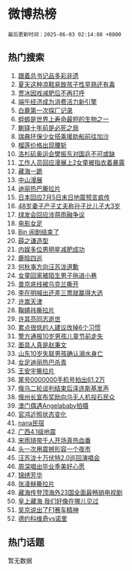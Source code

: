# 微博热榜

`最后更新时间：2025-06-03 02:14:08 +0800`

## 热门搜索

1. [跟着总书记品多彩非遗](https://m.weibo.cn/search?containerid=100103type%3D1%26t%3D10%26q%3D%23%E8%B7%9F%E7%9D%80%E6%80%BB%E4%B9%A6%E8%AE%B0%E5%93%81%E5%A4%9A%E5%BD%A9%E9%9D%9E%E9%81%97%23&stream_entry_id=51&isnewpage=1&extparam=seat%3D1%26c_type%3D51%26pos%3D0%26cate%3D10103%26dgr%3D0%26filter_type%3Drealtimehot%26q%3D%2523%25E8%25B7%259F%25E7%259D%2580%25E6%2580%25BB%25E4%25B9%25A6%25E8%25AE%25B0%25E5%2593%2581%25E5%25A4%259A%25E5%25BD%25A9%25E9%259D%259E%25E9%2581%2597%2523%26stream_entry_id%3D51%26display_time%3D1748888046%26pre_seqid%3D17488880465060512452134)
1. [夏天这种凉鞋易致孩子性早熟还有毒](https://m.weibo.cn/search?containerid=100103type%3D1%26t%3D10%26q%3D%23%E5%A4%8F%E5%A4%A9%E8%BF%99%E7%A7%8D%E5%87%89%E9%9E%8B%E6%98%93%E8%87%B4%E5%AD%A9%E5%AD%90%E6%80%A7%E6%97%A9%E7%86%9F%E8%BF%98%E6%9C%89%E6%AF%92%23&stream_entry_id=31&isnewpage=1&extparam=seat%3D1%26pos%3D0%26band_rank%3D1%26filter_type%3Drealtimehot%26dgr%3D0%26stream_entry_id%3D31%26q%3D%2523%25E5%25A4%258F%25E5%25A4%25A9%25E8%25BF%2599%25E7%25A7%258D%25E5%2587%2589%25E9%259E%258B%25E6%2598%2593%25E8%2587%25B4%25E5%25AD%25A9%25E5%25AD%2590%25E6%2580%25A7%25E6%2597%25A9%25E7%2586%259F%25E8%25BF%2598%25E6%259C%2589%25E6%25AF%2592%2523%26cate%3D5001%26lcate%3D5001%26c_type%3D31%26realpos%3D1%26flag%3D2%26display_time%3D1748888046%26pre_seqid%3D17488880465060512452134)
1. [贾冰因戏减肥后不再打呼](https://m.weibo.cn/search?containerid=100103type%3D1%26t%3D10%26q%3D%23%E8%B4%BE%E5%86%B0%E5%9B%A0%E6%88%8F%E5%87%8F%E8%82%A5%E5%90%8E%E4%B8%8D%E5%86%8D%E6%89%93%E5%91%BC%23&stream_entry_id=31&isnewpage=1&extparam=seat%3D1%26pos%3D1%26band_rank%3D2%26filter_type%3Drealtimehot%26dgr%3D0%26stream_entry_id%3D31%26q%3D%2523%25E8%25B4%25BE%25E5%2586%25B0%25E5%259B%25A0%25E6%2588%258F%25E5%2587%258F%25E8%2582%25A5%25E5%2590%258E%25E4%25B8%258D%25E5%2586%258D%25E6%2589%2593%25E5%2591%25BC%2523%26cate%3D5001%26lcate%3D5001%26c_type%3D31%26realpos%3D2%26flag%3D2%26display_time%3D1748888046%26pre_seqid%3D17488880465060512452134)
1. [端午经济成为消费活力新引擎](https://m.weibo.cn/search?containerid=100103type%3D1%26t%3D10%26q%3D%23%E7%AB%AF%E5%8D%88%E7%BB%8F%E6%B5%8E%E6%88%90%E4%B8%BA%E6%B6%88%E8%B4%B9%E6%B4%BB%E5%8A%9B%E6%96%B0%E5%BC%95%E6%93%8E%23&stream_entry_id=31&isnewpage=1&extparam=seat%3D1%26pos%3D2%26band_rank%3D3%26filter_type%3Drealtimehot%26dgr%3D0%26stream_entry_id%3D31%26q%3D%2523%25E7%25AB%25AF%25E5%258D%2588%25E7%25BB%258F%25E6%25B5%258E%25E6%2588%2590%25E4%25B8%25BA%25E6%25B6%2588%25E8%25B4%25B9%25E6%25B4%25BB%25E5%258A%259B%25E6%2596%25B0%25E5%25BC%2595%25E6%2593%258E%2523%26cate%3D5001%26lcate%3D5001%26c_type%3D31%26realpos%3D3%26flag%3D0%26display_time%3D1748888046%26pre_seqid%3D17488880465060512452134)
1. [白鹿第一次探厂记录](https://m.weibo.cn/search?containerid=100103type%3D1%26t%3D10%26q%3D%23%E7%99%BD%E9%B9%BF%E7%AC%AC%E4%B8%80%E6%AC%A1%E6%8E%A2%E5%8E%82%E8%AE%B0%E5%BD%95%23&stream_entry_id=31&isnewpage=1&extparam=seat%3D1%26pos%3D3%26band_rank%3D4%26topic_ad%3D1%26is_ad_pos%3D1%26dgr%3D0%26adid%3D288578%26c_type%3D31%26cate%3D5001%26lcate%3D5001%26q%3D%2523%25E7%2599%25BD%25E9%25B9%25BF%25E7%25AC%25AC%25E4%25B8%2580%25E6%25AC%25A1%25E6%258E%25A2%25E5%258E%2582%25E8%25AE%25B0%25E5%25BD%2595%2523%26filter_type%3Drealtimehot%26stream_entry_id%3D31%26display_time%3D1748888046%26pre_seqid%3D17488880465060512452134)
1. [蜉蝣是世界上寿命最短的生物之一](https://m.weibo.cn/search?containerid=100103type%3D1%26t%3D10%26q%3D%E8%9C%89%E8%9D%A3%E6%98%AF%E4%B8%96%E7%95%8C%E4%B8%8A%E5%AF%BF%E5%91%BD%E6%9C%80%E7%9F%AD%E7%9A%84%E7%94%9F%E7%89%A9%E4%B9%8B%E4%B8%80&stream_entry_id=31&isnewpage=1&extparam=seat%3D1%26pos%3D4%26band_rank%3D4%26filter_type%3Drealtimehot%26dgr%3D0%26stream_entry_id%3D31%26q%3D%25E8%259C%2589%25E8%259D%25A3%25E6%2598%25AF%25E4%25B8%2596%25E7%2595%258C%25E4%25B8%258A%25E5%25AF%25BF%25E5%2591%25BD%25E6%259C%2580%25E7%259F%25AD%25E7%259A%2584%25E7%2594%259F%25E7%2589%25A9%25E4%25B9%258B%25E4%25B8%2580%26cate%3D5001%26lcate%3D5001%26c_type%3D31%26realpos%3D4%26flag%3D1%26display_time%3D1748888046%26pre_seqid%3D17488880465060512452134)
1. [蒯铎十年前是必死之局](https://m.weibo.cn/search?containerid=100103type%3D1%26t%3D10%26q%3D%23%E8%92%AF%E9%93%8E%E5%8D%81%E5%B9%B4%E5%89%8D%E6%98%AF%E5%BF%85%E6%AD%BB%E4%B9%8B%E5%B1%80%23&stream_entry_id=31&isnewpage=1&extparam=seat%3D1%26pos%3D5%26band_rank%3D5%26filter_type%3Drealtimehot%26dgr%3D0%26stream_entry_id%3D31%26q%3D%2523%25E8%2592%25AF%25E9%2593%258E%25E5%258D%2581%25E5%25B9%25B4%25E5%2589%258D%25E6%2598%25AF%25E5%25BF%2585%25E6%25AD%25BB%25E4%25B9%258B%25E5%25B1%2580%2523%26cate%3D5001%26lcate%3D5001%26c_type%3D31%26realpos%3D5%26flag%3D2%26display_time%3D1748888046%26pre_seqid%3D17488880465060512452134)
1. [瑞典环保少女搭乘援助船前往加沙](https://m.weibo.cn/search?containerid=100103type%3D1%26t%3D10%26q%3D%23%E7%91%9E%E5%85%B8%E7%8E%AF%E4%BF%9D%E5%B0%91%E5%A5%B3%E6%90%AD%E4%B9%98%E6%8F%B4%E5%8A%A9%E8%88%B9%E5%89%8D%E5%BE%80%E5%8A%A0%E6%B2%99%23&stream_entry_id=31&isnewpage=1&extparam=seat%3D1%26pos%3D6%26band_rank%3D6%26filter_type%3Drealtimehot%26dgr%3D0%26stream_entry_id%3D31%26q%3D%2523%25E7%2591%259E%25E5%2585%25B8%25E7%258E%25AF%25E4%25BF%259D%25E5%25B0%2591%25E5%25A5%25B3%25E6%2590%25AD%25E4%25B9%2598%25E6%258F%25B4%25E5%258A%25A9%25E8%2588%25B9%25E5%2589%258D%25E5%25BE%2580%25E5%258A%25A0%25E6%25B2%2599%2523%26cate%3D5001%26lcate%3D5001%26c_type%3D31%26realpos%3D6%26flag%3D0%26display_time%3D1748888046%26pre_seqid%3D17488880465060512452134)
1. [榴莲价格出现腰斩](https://m.weibo.cn/search?containerid=100103type%3D1%26t%3D10%26q%3D%23%E6%A6%B4%E8%8E%B2%E4%BB%B7%E6%A0%BC%E5%87%BA%E7%8E%B0%E8%85%B0%E6%96%A9%23&stream_entry_id=31&isnewpage=1&extparam=seat%3D1%26pos%3D7%26band_rank%3D7%26filter_type%3Drealtimehot%26dgr%3D0%26stream_entry_id%3D31%26q%3D%2523%25E6%25A6%25B4%25E8%258E%25B2%25E4%25BB%25B7%25E6%25A0%25BC%25E5%2587%25BA%25E7%258E%25B0%25E8%2585%25B0%25E6%2596%25A9%2523%26cate%3D5001%26lcate%3D5001%26c_type%3D31%26realpos%3D7%26flag%3D0%26display_time%3D1748888046%26pre_seqid%3D17488880465060512452134)
1. [洛杉矶奥运会樊振东对国乒不可或缺](https://m.weibo.cn/search?containerid=100103type%3D1%26t%3D10%26q%3D%23%E6%B4%9B%E6%9D%89%E7%9F%B6%E5%A5%A5%E8%BF%90%E4%BC%9A%E6%A8%8A%E6%8C%AF%E4%B8%9C%E5%AF%B9%E5%9B%BD%E4%B9%92%E4%B8%8D%E5%8F%AF%E6%88%96%E7%BC%BA%23&stream_entry_id=31&isnewpage=1&extparam=seat%3D1%26pos%3D8%26band_rank%3D8%26filter_type%3Drealtimehot%26dgr%3D0%26stream_entry_id%3D31%26q%3D%2523%25E6%25B4%259B%25E6%259D%2589%25E7%259F%25B6%25E5%25A5%25A5%25E8%25BF%2590%25E4%25BC%259A%25E6%25A8%258A%25E6%258C%25AF%25E4%25B8%259C%25E5%25AF%25B9%25E5%259B%25BD%25E4%25B9%2592%25E4%25B8%258D%25E5%258F%25AF%25E6%2588%2596%25E7%25BC%25BA%2523%26cate%3D5001%26lcate%3D5001%26c_type%3D31%26realpos%3D8%26flag%3D0%26display_time%3D1748888046%26pre_seqid%3D17488880465060512452134)
1. [工作人员回应漫展上2女童被指衣着暴露](https://m.weibo.cn/search?containerid=100103type%3D1%26t%3D10%26q%3D%23%E5%B7%A5%E4%BD%9C%E4%BA%BA%E5%91%98%E5%9B%9E%E5%BA%94%E6%BC%AB%E5%B1%95%E4%B8%8A2%E5%A5%B3%E7%AB%A5%E8%A2%AB%E6%8C%87%E8%A1%A3%E7%9D%80%E6%9A%B4%E9%9C%B2%23&stream_entry_id=31&isnewpage=1&extparam=seat%3D1%26pos%3D9%26band_rank%3D9%26filter_type%3Drealtimehot%26dgr%3D0%26stream_entry_id%3D31%26q%3D%2523%25E5%25B7%25A5%25E4%25BD%259C%25E4%25BA%25BA%25E5%2591%2598%25E5%259B%259E%25E5%25BA%2594%25E6%25BC%25AB%25E5%25B1%2595%25E4%25B8%258A2%25E5%25A5%25B3%25E7%25AB%25A5%25E8%25A2%25AB%25E6%258C%2587%25E8%25A1%25A3%25E7%259D%2580%25E6%259A%25B4%25E9%259C%25B2%2523%26cate%3D5001%26lcate%3D5001%26c_type%3D31%26realpos%3D9%26flag%3D0%26display_time%3D1748888046%26pre_seqid%3D17488880465060512452134)
1. [藏海一跪](https://m.weibo.cn/search?containerid=100103type%3D1%26t%3D10%26q%3D%23%E8%97%8F%E6%B5%B7%E4%B8%80%E8%B7%AA%23&stream_entry_id=31&isnewpage=1&extparam=seat%3D1%26pos%3D10%26band_rank%3D10%26filter_type%3Drealtimehot%26dgr%3D0%26stream_entry_id%3D31%26q%3D%2523%25E8%2597%258F%25E6%25B5%25B7%25E4%25B8%2580%25E8%25B7%25AA%2523%26cate%3D5001%26lcate%3D5001%26c_type%3D31%26realpos%3D10%26flag%3D0%26display_time%3D1748888046%26pre_seqid%3D17488880465060512452134)
1. [中山漫展](https://m.weibo.cn/search?containerid=100103type%3D1%26t%3D10%26q%3D%E4%B8%AD%E5%B1%B1%E6%BC%AB%E5%B1%95&stream_entry_id=31&isnewpage=1&extparam=seat%3D1%26pos%3D11%26band_rank%3D11%26filter_type%3Drealtimehot%26dgr%3D0%26stream_entry_id%3D31%26q%3D%25E4%25B8%25AD%25E5%25B1%25B1%25E6%25BC%25AB%25E5%25B1%2595%26cate%3D5001%26lcate%3D5001%26c_type%3D31%26realpos%3D11%26flag%3D0%26display_time%3D1748888046%26pre_seqid%3D17488880465060512452134)
1. [迪丽热巴撕拉片](https://m.weibo.cn/search?containerid=100103type%3D1%26t%3D10%26q%3D%23%E8%BF%AA%E4%B8%BD%E7%83%AD%E5%B7%B4%E6%92%95%E6%8B%89%E7%89%87%23&stream_entry_id=31&isnewpage=1&extparam=seat%3D1%26pos%3D12%26band_rank%3D12%26filter_type%3Drealtimehot%26dgr%3D0%26stream_entry_id%3D31%26q%3D%2523%25E8%25BF%25AA%25E4%25B8%25BD%25E7%2583%25AD%25E5%25B7%25B4%25E6%2592%2595%25E6%258B%2589%25E7%2589%2587%2523%26cate%3D5001%26lcate%3D5001%26c_type%3D31%26realpos%3D12%26flag%3D0%26display_time%3D1748888046%26pre_seqid%3D17488880465060512452134)
1. [日本回应7月5日末日地震预言疯传](https://m.weibo.cn/search?containerid=100103type%3D1%26t%3D10%26q%3D%23%E6%97%A5%E6%9C%AC%E5%9B%9E%E5%BA%947%E6%9C%885%E6%97%A5%E6%9C%AB%E6%97%A5%E5%9C%B0%E9%9C%87%E9%A2%84%E8%A8%80%E7%96%AF%E4%BC%A0%23&stream_entry_id=31&isnewpage=1&extparam=seat%3D1%26pos%3D13%26band_rank%3D13%26filter_type%3Drealtimehot%26dgr%3D0%26stream_entry_id%3D31%26q%3D%2523%25E6%2597%25A5%25E6%259C%25AC%25E5%259B%259E%25E5%25BA%25947%25E6%259C%25885%25E6%2597%25A5%25E6%259C%25AB%25E6%2597%25A5%25E5%259C%25B0%25E9%259C%2587%25E9%25A2%2584%25E8%25A8%2580%25E7%2596%25AF%25E4%25BC%25A0%2523%26cate%3D5001%26lcate%3D5001%26c_type%3D31%26realpos%3D13%26flag%3D0%26display_time%3D1748888046%26pre_seqid%3D17488880465060512452134)
1. [48岁妻子产子丈夫称孙子比儿子大3岁](https://m.weibo.cn/search?containerid=100103type%3D1%26t%3D10%26q%3D%2348%E5%B2%81%E5%A6%BB%E5%AD%90%E4%BA%A7%E5%AD%90%E4%B8%88%E5%A4%AB%E7%A7%B0%E5%AD%99%E5%AD%90%E6%AF%94%E5%84%BF%E5%AD%90%E5%A4%A73%E5%B2%81%23&stream_entry_id=31&isnewpage=1&extparam=seat%3D1%26pos%3D14%26band_rank%3D14%26filter_type%3Drealtimehot%26dgr%3D0%26stream_entry_id%3D31%26q%3D%252348%25E5%25B2%2581%25E5%25A6%25BB%25E5%25AD%2590%25E4%25BA%25A7%25E5%25AD%2590%25E4%25B8%2588%25E5%25A4%25AB%25E7%25A7%25B0%25E5%25AD%2599%25E5%25AD%2590%25E6%25AF%2594%25E5%2584%25BF%25E5%25AD%2590%25E5%25A4%25A73%25E5%25B2%2581%2523%26cate%3D5001%26lcate%3D5001%26c_type%3D31%26realpos%3D14%26flag%3D0%26display_time%3D1748888046%26pre_seqid%3D17488880465060512452134)
1. [绿发会回应涉蒋雨融争议](https://m.weibo.cn/search?containerid=100103type%3D1%26t%3D10%26q%3D%23%E7%BB%BF%E5%8F%91%E4%BC%9A%E5%9B%9E%E5%BA%94%E6%B6%89%E8%92%8B%E9%9B%A8%E8%9E%8D%E4%BA%89%E8%AE%AE%23&stream_entry_id=31&isnewpage=1&extparam=seat%3D1%26pos%3D15%26band_rank%3D15%26filter_type%3Drealtimehot%26dgr%3D0%26stream_entry_id%3D31%26q%3D%2523%25E7%25BB%25BF%25E5%258F%2591%25E4%25BC%259A%25E5%259B%259E%25E5%25BA%2594%25E6%25B6%2589%25E8%2592%258B%25E9%259B%25A8%25E8%259E%258D%25E4%25BA%2589%25E8%25AE%25AE%2523%26cate%3D5001%26lcate%3D5001%26c_type%3D31%26realpos%3D15%26flag%3D0%26display_time%3D1748888046%26pre_seqid%3D17488880465060512452134)
1. [电影女足](https://m.weibo.cn/search?containerid=100103type%3D1%26t%3D10%26q%3D%E7%94%B5%E5%BD%B1%E5%A5%B3%E8%B6%B3&stream_entry_id=31&isnewpage=1&extparam=seat%3D1%26pos%3D16%26band_rank%3D16%26filter_type%3Drealtimehot%26dgr%3D0%26stream_entry_id%3D31%26q%3D%25E7%2594%25B5%25E5%25BD%25B1%25E5%25A5%25B3%25E8%25B6%25B3%26cate%3D5001%26lcate%3D5001%26c_type%3D31%26realpos%3D16%26flag%3D0%26display_time%3D1748888046%26pre_seqid%3D17488880465060512452134)
1. [Bin 闹剧结束了](https://m.weibo.cn/search?containerid=100103type%3D1%26t%3D10%26q%3DBin+%E9%97%B9%E5%89%A7%E7%BB%93%E6%9D%9F%E4%BA%86&stream_entry_id=31&isnewpage=1&extparam=seat%3D1%26pos%3D17%26band_rank%3D17%26filter_type%3Drealtimehot%26dgr%3D0%26stream_entry_id%3D31%26q%3DBin%2520%25E9%2597%25B9%25E5%2589%25A7%25E7%25BB%2593%25E6%259D%259F%25E4%25BA%2586%26cate%3D5001%26lcate%3D5001%26c_type%3D31%26realpos%3D17%26flag%3D0%26display_time%3D1748888046%26pre_seqid%3D17488880465060512452134)
1. [薛之谦造型](https://m.weibo.cn/search?containerid=100103type%3D1%26t%3D10%26q%3D%23%E8%96%9B%E4%B9%8B%E8%B0%A6%E9%80%A0%E5%9E%8B%23&stream_entry_id=31&isnewpage=1&extparam=seat%3D1%26pos%3D18%26band_rank%3D18%26filter_type%3Drealtimehot%26dgr%3D0%26stream_entry_id%3D31%26q%3D%2523%25E8%2596%259B%25E4%25B9%258B%25E8%25B0%25A6%25E9%2580%25A0%25E5%259E%258B%2523%26cate%3D5001%26lcate%3D5001%26c_type%3D31%26realpos%3D18%26flag%3D0%26display_time%3D1748888046%26pre_seqid%3D17488880465060512452134)
1. [内娱多位男明星减肥成功](https://m.weibo.cn/search?containerid=100103type%3D1%26t%3D10%26q%3D%23%E5%86%85%E5%A8%B1%E5%A4%9A%E4%BD%8D%E7%94%B7%E6%98%8E%E6%98%9F%E5%87%8F%E8%82%A5%E6%88%90%E5%8A%9F%23&stream_entry_id=31&isnewpage=1&extparam=seat%3D1%26pos%3D19%26band_rank%3D19%26filter_type%3Drealtimehot%26dgr%3D0%26stream_entry_id%3D31%26q%3D%2523%25E5%2586%2585%25E5%25A8%25B1%25E5%25A4%259A%25E4%25BD%258D%25E7%2594%25B7%25E6%2598%258E%25E6%2598%259F%25E5%2587%258F%25E8%2582%25A5%25E6%2588%2590%25E5%258A%259F%2523%26cate%3D5001%26lcate%3D5001%26c_type%3D31%26realpos%3D19%26flag%3D0%26display_time%3D1748888046%26pre_seqid%3D17488880465060512452134)
1. [鹿晗四巡](https://m.weibo.cn/search?containerid=100103type%3D1%26t%3D10%26q%3D%E9%B9%BF%E6%99%97%E5%9B%9B%E5%B7%A1&stream_entry_id=31&isnewpage=1&extparam=seat%3D1%26pos%3D20%26band_rank%3D20%26filter_type%3Drealtimehot%26dgr%3D0%26stream_entry_id%3D31%26q%3D%25E9%25B9%25BF%25E6%2599%2597%25E5%259B%259B%25E5%25B7%25A1%26cate%3D5001%26lcate%3D5001%26c_type%3D31%26realpos%3D20%26flag%3D0%26display_time%3D1748888046%26pre_seqid%3D17488880465060512452134)
1. [何秋亊方向汪苏泷道歉](https://m.weibo.cn/search?containerid=100103type%3D1%26t%3D10%26q%3D%23%E4%BD%95%E7%A7%8B%E4%BA%8A%E6%96%B9%E5%90%91%E6%B1%AA%E8%8B%8F%E6%B3%B7%E9%81%93%E6%AD%89%23&stream_entry_id=31&isnewpage=1&extparam=seat%3D1%26pos%3D21%26band_rank%3D21%26filter_type%3Drealtimehot%26dgr%3D0%26stream_entry_id%3D31%26q%3D%2523%25E4%25BD%2595%25E7%25A7%258B%25E4%25BA%258A%25E6%2596%25B9%25E5%2590%2591%25E6%25B1%25AA%25E8%258B%258F%25E6%25B3%25B7%25E9%2581%2593%25E6%25AD%2589%2523%26cate%3D5001%26lcate%3D5001%26c_type%3D31%26realpos%3D21%26flag%3D2%26display_time%3D1748888046%26pre_seqid%3D17488880465060512452134)
1. [女童回家被陌生男子拖进小巷](https://m.weibo.cn/search?containerid=100103type%3D1%26t%3D10%26q%3D%23%E5%A5%B3%E7%AB%A5%E5%9B%9E%E5%AE%B6%E8%A2%AB%E9%99%8C%E7%94%9F%E7%94%B7%E5%AD%90%E6%8B%96%E8%BF%9B%E5%B0%8F%E5%B7%B7%23&stream_entry_id=31&isnewpage=1&extparam=seat%3D1%26pos%3D22%26band_rank%3D22%26filter_type%3Drealtimehot%26dgr%3D0%26stream_entry_id%3D31%26q%3D%2523%25E5%25A5%25B3%25E7%25AB%25A5%25E5%259B%259E%25E5%25AE%25B6%25E8%25A2%25AB%25E9%2599%258C%25E7%2594%259F%25E7%2594%25B7%25E5%25AD%2590%25E6%258B%2596%25E8%25BF%259B%25E5%25B0%258F%25E5%25B7%25B7%2523%26cate%3D5001%26lcate%3D5001%26c_type%3D31%26realpos%3D22%26flag%3D0%26display_time%3D1748888046%26pre_seqid%3D17488880465060512452134)
1. [普京底线被乌克兰撕开](https://m.weibo.cn/search?containerid=100103type%3D1%26t%3D10%26q%3D%23%E6%99%AE%E4%BA%AC%E5%BA%95%E7%BA%BF%E8%A2%AB%E4%B9%8C%E5%85%8B%E5%85%B0%E6%92%95%E5%BC%80%23&stream_entry_id=31&isnewpage=1&extparam=seat%3D1%26pos%3D23%26band_rank%3D23%26filter_type%3Drealtimehot%26dgr%3D0%26stream_entry_id%3D31%26q%3D%2523%25E6%2599%25AE%25E4%25BA%25AC%25E5%25BA%2595%25E7%25BA%25BF%25E8%25A2%25AB%25E4%25B9%258C%25E5%2585%258B%25E5%2585%25B0%25E6%2592%2595%25E5%25BC%2580%2523%26cate%3D5001%26lcate%3D5001%26c_type%3D31%26realpos%3D23%26flag%3D0%26display_time%3D1748888046%26pre_seqid%3D17488880465060512452134)
1. [李在明喊出还差三票就赢得大选](https://m.weibo.cn/search?containerid=100103type%3D1%26t%3D10%26q%3D%23%E6%9D%8E%E5%9C%A8%E6%98%8E%E5%96%8A%E5%87%BA%E8%BF%98%E5%B7%AE%E4%B8%89%E7%A5%A8%E5%B0%B1%E8%B5%A2%E5%BE%97%E5%A4%A7%E9%80%89%23&stream_entry_id=31&isnewpage=1&extparam=seat%3D1%26pos%3D24%26band_rank%3D24%26filter_type%3Drealtimehot%26dgr%3D0%26stream_entry_id%3D31%26q%3D%2523%25E6%259D%258E%25E5%259C%25A8%25E6%2598%258E%25E5%2596%258A%25E5%2587%25BA%25E8%25BF%2598%25E5%25B7%25AE%25E4%25B8%2589%25E7%25A5%25A8%25E5%25B0%25B1%25E8%25B5%25A2%25E5%25BE%2597%25E5%25A4%25A7%25E9%2580%2589%2523%26cate%3D5001%26lcate%3D5001%26c_type%3D31%26realpos%3D24%26flag%3D0%26display_time%3D1748888046%26pre_seqid%3D17488880465060512452134)
1. [许嵩天津](https://m.weibo.cn/search?containerid=100103type%3D1%26t%3D10%26q%3D%E8%AE%B8%E5%B5%A9%E5%A4%A9%E6%B4%A5&stream_entry_id=31&isnewpage=1&extparam=seat%3D1%26pos%3D25%26band_rank%3D25%26filter_type%3Drealtimehot%26dgr%3D0%26stream_entry_id%3D31%26q%3D%25E8%25AE%25B8%25E5%25B5%25A9%25E5%25A4%25A9%25E6%25B4%25A5%26cate%3D5001%26lcate%3D5001%26c_type%3D31%26realpos%3D25%26flag%3D0%26display_time%3D1748888046%26pre_seqid%3D17488880465060512452134)
1. [鞠婧祎撕拉片](https://m.weibo.cn/search?containerid=100103type%3D1%26t%3D10%26q%3D%E9%9E%A0%E5%A9%A7%E7%A5%8E%E6%92%95%E6%8B%89%E7%89%87&stream_entry_id=31&isnewpage=1&extparam=seat%3D1%26pos%3D26%26band_rank%3D26%26filter_type%3Drealtimehot%26dgr%3D0%26stream_entry_id%3D31%26q%3D%25E9%259E%25A0%25E5%25A9%25A7%25E7%25A5%258E%25E6%2592%2595%25E6%258B%2589%25E7%2589%2587%26cate%3D5001%26lcate%3D5001%26c_type%3D31%26realpos%3D26%26flag%3D0%26display_time%3D1748888046%26pre_seqid%3D17488880465060512452134)
1. [许其亮同志逝世](https://m.weibo.cn/search?containerid=100103type%3D1%26t%3D10%26q%3D%23%E8%AE%B8%E5%85%B6%E4%BA%AE%E5%90%8C%E5%BF%97%E9%80%9D%E4%B8%96%23&stream_entry_id=31&isnewpage=1&extparam=seat%3D1%26pos%3D27%26band_rank%3D27%26filter_type%3Drealtimehot%26dgr%3D0%26stream_entry_id%3D31%26q%3D%2523%25E8%25AE%25B8%25E5%2585%25B6%25E4%25BA%25AE%25E5%2590%258C%25E5%25BF%2597%25E9%2580%259D%25E4%25B8%2596%2523%26cate%3D5001%26lcate%3D5001%26c_type%3D31%26realpos%3D27%26flag%3D0%26display_time%3D1748888046%26pre_seqid%3D17488880465060512452134)
1. [累点很低的人建议改掉6个习惯](https://m.weibo.cn/search?containerid=100103type%3D1%26t%3D10%26q%3D%23%E7%B4%AF%E7%82%B9%E5%BE%88%E4%BD%8E%E7%9A%84%E4%BA%BA%E5%BB%BA%E8%AE%AE%E6%94%B9%E6%8E%896%E4%B8%AA%E4%B9%A0%E6%83%AF%23&stream_entry_id=31&isnewpage=1&extparam=seat%3D1%26pos%3D28%26band_rank%3D28%26filter_type%3Drealtimehot%26dgr%3D0%26stream_entry_id%3D31%26q%3D%2523%25E7%25B4%25AF%25E7%2582%25B9%25E5%25BE%2588%25E4%25BD%258E%25E7%259A%2584%25E4%25BA%25BA%25E5%25BB%25BA%25E8%25AE%25AE%25E6%2594%25B9%25E6%258E%25896%25E4%25B8%25AA%25E4%25B9%25A0%25E6%2583%25AF%2523%26cate%3D5001%26lcate%3D5001%26c_type%3D31%26realpos%3D28%26flag%3D0%26display_time%3D1748888046%26pre_seqid%3D17488880465060512452134)
1. [警方通报10岁男孩儿童节前走失](https://m.weibo.cn/search?containerid=100103type%3D1%26t%3D10%26q%3D%23%E8%AD%A6%E6%96%B9%E9%80%9A%E6%8A%A510%E5%B2%81%E7%94%B7%E5%AD%A9%E5%84%BF%E7%AB%A5%E8%8A%82%E5%89%8D%E8%B5%B0%E5%A4%B1%23&stream_entry_id=31&isnewpage=1&extparam=seat%3D1%26pos%3D29%26band_rank%3D29%26filter_type%3Drealtimehot%26dgr%3D0%26stream_entry_id%3D31%26q%3D%2523%25E8%25AD%25A6%25E6%2596%25B9%25E9%2580%259A%25E6%258A%25A510%25E5%25B2%2581%25E7%2594%25B7%25E5%25AD%25A9%25E5%2584%25BF%25E7%25AB%25A5%25E8%258A%2582%25E5%2589%258D%25E8%25B5%25B0%25E5%25A4%25B1%2523%26cate%3D5001%26lcate%3D5001%26c_type%3D31%26realpos%3D29%26flag%3D0%26display_time%3D1748888046%26pre_seqid%3D17488880465060512452134)
1. [面具人真是赵秉文](https://m.weibo.cn/search?containerid=100103type%3D1%26t%3D10%26q%3D%23%E9%9D%A2%E5%85%B7%E4%BA%BA%E7%9C%9F%E6%98%AF%E8%B5%B5%E7%A7%89%E6%96%87%23&stream_entry_id=31&isnewpage=1&extparam=seat%3D1%26pos%3D30%26band_rank%3D30%26filter_type%3Drealtimehot%26dgr%3D0%26stream_entry_id%3D31%26q%3D%2523%25E9%259D%25A2%25E5%2585%25B7%25E4%25BA%25BA%25E7%259C%259F%25E6%2598%25AF%25E8%25B5%25B5%25E7%25A7%2589%25E6%2596%2587%2523%26cate%3D5001%26lcate%3D5001%26c_type%3D31%26realpos%3D30%26flag%3D0%26display_time%3D1748888046%26pre_seqid%3D17488880465060512452134)
1. [山东10岁失联男孩确认溺水身亡](https://m.weibo.cn/search?containerid=100103type%3D1%26t%3D10%26q%3D%23%E5%B1%B1%E4%B8%9C10%E5%B2%81%E5%A4%B1%E8%81%94%E7%94%B7%E5%AD%A9%E7%A1%AE%E8%AE%A4%E6%BA%BA%E6%B0%B4%E8%BA%AB%E4%BA%A1%23&stream_entry_id=31&isnewpage=1&extparam=seat%3D1%26pos%3D31%26band_rank%3D31%26filter_type%3Drealtimehot%26dgr%3D0%26stream_entry_id%3D31%26q%3D%2523%25E5%25B1%25B1%25E4%25B8%259C10%25E5%25B2%2581%25E5%25A4%25B1%25E8%2581%2594%25E7%2594%25B7%25E5%25AD%25A9%25E7%25A1%25AE%25E8%25AE%25A4%25E6%25BA%25BA%25E6%25B0%25B4%25E8%25BA%25AB%25E4%25BA%25A1%2523%26cate%3D5001%26lcate%3D5001%26c_type%3D31%26realpos%3D31%26flag%3D0%26display_time%3D1748888046%26pre_seqid%3D17488880465060512452134)
1. [女足迪丽热巴杀青](https://m.weibo.cn/search?containerid=100103type%3D1%26t%3D10%26q%3D%23%E5%A5%B3%E8%B6%B3%E8%BF%AA%E4%B8%BD%E7%83%AD%E5%B7%B4%E6%9D%80%E9%9D%92%23&stream_entry_id=31&isnewpage=1&extparam=seat%3D1%26pos%3D32%26band_rank%3D32%26filter_type%3Drealtimehot%26dgr%3D0%26stream_entry_id%3D31%26q%3D%2523%25E5%25A5%25B3%25E8%25B6%25B3%25E8%25BF%25AA%25E4%25B8%25BD%25E7%2583%25AD%25E5%25B7%25B4%25E6%259D%2580%25E9%259D%2592%2523%26cate%3D5001%26lcate%3D5001%26c_type%3D31%26realpos%3D32%26flag%3D0%26display_time%3D1748888046%26pre_seqid%3D17488880465060512452134)
1. [王安宇撕拉片](https://m.weibo.cn/search?containerid=100103type%3D1%26t%3D10%26q%3D%23%E7%8E%8B%E5%AE%89%E5%AE%87%E6%92%95%E6%8B%89%E7%89%87%23&stream_entry_id=31&isnewpage=1&extparam=seat%3D1%26pos%3D33%26band_rank%3D33%26filter_type%3Drealtimehot%26dgr%3D0%26stream_entry_id%3D31%26q%3D%2523%25E7%258E%258B%25E5%25AE%2589%25E5%25AE%2587%25E6%2592%2595%25E6%258B%2589%25E7%2589%2587%2523%26cate%3D5001%26lcate%3D5001%26c_type%3D31%26realpos%3D33%26flag%3D0%26display_time%3D1748888046%26pre_seqid%3D17488880465060512452134)
1. [尾号0000000手机号拍出61.2万](https://m.weibo.cn/search?containerid=100103type%3D1%26t%3D10%26q%3D%23%E5%B0%BE%E5%8F%B70000000%E6%89%8B%E6%9C%BA%E5%8F%B7%E6%8B%8D%E5%87%BA61.2%E4%B8%87%23&stream_entry_id=31&isnewpage=1&extparam=seat%3D1%26pos%3D34%26band_rank%3D34%26filter_type%3Drealtimehot%26dgr%3D0%26stream_entry_id%3D31%26q%3D%2523%25E5%25B0%25BE%25E5%258F%25B70000000%25E6%2589%258B%25E6%259C%25BA%25E5%258F%25B7%25E6%258B%258D%25E5%2587%25BA61.2%25E4%25B8%2587%2523%26cate%3D5001%26lcate%3D5001%26c_type%3D31%26realpos%3D34%26flag%3D0%26display_time%3D1748888046%26pre_seqid%3D17488880465060512452134)
1. [俄乌二轮谈判结束后泽连斯基发声](https://m.weibo.cn/search?containerid=100103type%3D1%26t%3D10%26q%3D%23%E4%BF%84%E4%B9%8C%E4%BA%8C%E8%BD%AE%E8%B0%88%E5%88%A4%E7%BB%93%E6%9D%9F%E5%90%8E%E6%B3%BD%E8%BF%9E%E6%96%AF%E5%9F%BA%E5%8F%91%E5%A3%B0%23&stream_entry_id=31&isnewpage=1&extparam=seat%3D1%26pos%3D35%26band_rank%3D35%26filter_type%3Drealtimehot%26dgr%3D0%26stream_entry_id%3D31%26q%3D%2523%25E4%25BF%2584%25E4%25B9%258C%25E4%25BA%258C%25E8%25BD%25AE%25E8%25B0%2588%25E5%2588%25A4%25E7%25BB%2593%25E6%259D%259F%25E5%2590%258E%25E6%25B3%25BD%25E8%25BF%259E%25E6%2596%25AF%25E5%259F%25BA%25E5%258F%2591%25E5%25A3%25B0%2523%26cate%3D5001%26lcate%3D5001%26c_type%3D31%26realpos%3D35%26flag%3D0%26display_time%3D1748888046%26pre_seqid%3D17488880465060512452134)
1. [俄州长宣布奖励向乌无人机投石民众](https://m.weibo.cn/search?containerid=100103type%3D1%26t%3D10%26q%3D%23%E4%BF%84%E5%B7%9E%E9%95%BF%E5%AE%A3%E5%B8%83%E5%A5%96%E5%8A%B1%E5%90%91%E4%B9%8C%E6%97%A0%E4%BA%BA%E6%9C%BA%E6%8A%95%E7%9F%B3%E6%B0%91%E4%BC%97%23&stream_entry_id=31&isnewpage=1&extparam=seat%3D1%26pos%3D36%26band_rank%3D36%26filter_type%3Drealtimehot%26dgr%3D0%26stream_entry_id%3D31%26q%3D%2523%25E4%25BF%2584%25E5%25B7%259E%25E9%2595%25BF%25E5%25AE%25A3%25E5%25B8%2583%25E5%25A5%2596%25E5%258A%25B1%25E5%2590%2591%25E4%25B9%258C%25E6%2597%25A0%25E4%25BA%25BA%25E6%259C%25BA%25E6%258A%2595%25E7%259F%25B3%25E6%25B0%2591%25E4%25BC%2597%2523%26cate%3D5001%26lcate%3D5001%26c_type%3D31%26realpos%3D36%26flag%3D0%26display_time%3D1748888046%26pre_seqid%3D17488880465060512452134)
1. [澳门偶遇Angelababy拍摄](https://m.weibo.cn/search?containerid=100103type%3D1%26t%3D10%26q%3D%23%E6%BE%B3%E9%97%A8%E5%81%B6%E9%81%87Angelababy%E6%8B%8D%E6%91%84%23&stream_entry_id=31&isnewpage=1&extparam=seat%3D1%26pos%3D37%26band_rank%3D37%26filter_type%3Drealtimehot%26dgr%3D0%26stream_entry_id%3D31%26q%3D%2523%25E6%25BE%25B3%25E9%2597%25A8%25E5%2581%25B6%25E9%2581%2587Angelababy%25E6%258B%258D%25E6%2591%2584%2523%26cate%3D5001%26lcate%3D5001%26c_type%3D31%26realpos%3D37%26flag%3D0%26display_time%3D1748888046%26pre_seqid%3D17488880465060512452134)
1. [官鸿近照状态变化](https://m.weibo.cn/search?containerid=100103type%3D1%26t%3D10%26q%3D%23%E5%AE%98%E9%B8%BF%E8%BF%91%E7%85%A7%E7%8A%B6%E6%80%81%E5%8F%98%E5%8C%96%23&stream_entry_id=31&isnewpage=1&extparam=seat%3D1%26pos%3D38%26band_rank%3D38%26filter_type%3Drealtimehot%26dgr%3D0%26stream_entry_id%3D31%26q%3D%2523%25E5%25AE%2598%25E9%25B8%25BF%25E8%25BF%2591%25E7%2585%25A7%25E7%258A%25B6%25E6%2580%2581%25E5%258F%2598%25E5%258C%2596%2523%26cate%3D5001%26lcate%3D5001%26c_type%3D31%26realpos%3D38%26flag%3D0%26display_time%3D1748888046%26pre_seqid%3D17488880465060512452134)
1. [nana民宿](https://m.weibo.cn/search?containerid=100103type%3D1%26t%3D10%26q%3Dnana%E6%B0%91%E5%AE%BF&stream_entry_id=31&isnewpage=1&extparam=seat%3D1%26pos%3D39%26band_rank%3D39%26filter_type%3Drealtimehot%26dgr%3D0%26stream_entry_id%3D31%26q%3Dnana%25E6%25B0%2591%25E5%25AE%25BF%26cate%3D5001%26lcate%3D5001%26c_type%3D31%26realpos%3D39%26flag%3D0%26display_time%3D1748888046%26pre_seqid%3D17488880465060512452134)
1. [广西4.1级地震](https://m.weibo.cn/search?containerid=100103type%3D1%26t%3D10%26q%3D%23%E5%B9%BF%E8%A5%BF4.1%E7%BA%A7%E5%9C%B0%E9%9C%87%23&stream_entry_id=31&isnewpage=1&extparam=seat%3D1%26pos%3D40%26band_rank%3D40%26filter_type%3Drealtimehot%26dgr%3D0%26stream_entry_id%3D31%26q%3D%2523%25E5%25B9%25BF%25E8%25A5%25BF4.1%25E7%25BA%25A7%25E5%259C%25B0%25E9%259C%2587%2523%26cate%3D5001%26lcate%3D5001%26c_type%3D31%26realpos%3D40%26flag%3D0%26display_time%3D1748888046%26pre_seqid%3D17488880465060512452134)
1. [宋雨琦带千人开场真热血番](https://m.weibo.cn/search?containerid=100103type%3D1%26t%3D10%26q%3D%E5%AE%8B%E9%9B%A8%E7%90%A6%E5%B8%A6%E5%8D%83%E4%BA%BA%E5%BC%80%E5%9C%BA%E7%9C%9F%E7%83%AD%E8%A1%80%E7%95%AA&stream_entry_id=31&isnewpage=1&extparam=seat%3D1%26pos%3D41%26band_rank%3D41%26filter_type%3Drealtimehot%26dgr%3D0%26stream_entry_id%3D31%26q%3D%25E5%25AE%258B%25E9%259B%25A8%25E7%2590%25A6%25E5%25B8%25A6%25E5%258D%2583%25E4%25BA%25BA%25E5%25BC%2580%25E5%259C%25BA%25E7%259C%259F%25E7%2583%25AD%25E8%25A1%2580%25E7%2595%25AA%26cate%3D5001%26lcate%3D5001%26c_type%3D31%26realpos%3D41%26flag%3D0%26display_time%3D1748888046%26pre_seqid%3D17488880465060512452134)
1. [头一次用震撼形容一个夜市](https://m.weibo.cn/search?containerid=100103type%3D1%26t%3D10%26q%3D%23%E5%A4%B4%E4%B8%80%E6%AC%A1%E7%94%A8%E9%9C%87%E6%92%BC%E5%BD%A2%E5%AE%B9%E4%B8%80%E4%B8%AA%E5%A4%9C%E5%B8%82%23&stream_entry_id=31&isnewpage=1&extparam=seat%3D1%26pos%3D42%26band_rank%3D42%26filter_type%3Drealtimehot%26dgr%3D0%26stream_entry_id%3D31%26q%3D%2523%25E5%25A4%25B4%25E4%25B8%2580%25E6%25AC%25A1%25E7%2594%25A8%25E9%259C%2587%25E6%2592%25BC%25E5%25BD%25A2%25E5%25AE%25B9%25E4%25B8%2580%25E4%25B8%25AA%25E5%25A4%259C%25E5%25B8%2582%2523%26cate%3D5001%26lcate%3D5001%26c_type%3D31%26realpos%3D42%26flag%3D0%26display_time%3D1748888046%26pre_seqid%3D17488880465060512452134)
1. [汪苏泷十万伏特2.0巡回演唱会](https://m.weibo.cn/search?containerid=100103type%3D1%26t%3D10%26q%3D%E6%B1%AA%E8%8B%8F%E6%B3%B7%E5%8D%81%E4%B8%87%E4%BC%8F%E7%89%B92.0%E5%B7%A1%E5%9B%9E%E6%BC%94%E5%94%B1%E4%BC%9A&stream_entry_id=31&isnewpage=1&extparam=seat%3D1%26pos%3D43%26band_rank%3D43%26filter_type%3Drealtimehot%26dgr%3D0%26stream_entry_id%3D31%26q%3D%25E6%25B1%25AA%25E8%258B%258F%25E6%25B3%25B7%25E5%258D%2581%25E4%25B8%2587%25E4%25BC%258F%25E7%2589%25B92.0%25E5%25B7%25A1%25E5%259B%259E%25E6%25BC%2594%25E5%2594%25B1%25E4%25BC%259A%26cate%3D5001%26lcate%3D5001%26c_type%3D31%26realpos%3D43%26flag%3D0%26display_time%3D1748888046%26pre_seqid%3D17488880465060512452134)
1. [周深唱出毕业季美好心愿](https://m.weibo.cn/search?containerid=100103type%3D1%26t%3D10%26q%3D%23%E5%91%A8%E6%B7%B1%E5%94%B1%E5%87%BA%E6%AF%95%E4%B8%9A%E5%AD%A3%E7%BE%8E%E5%A5%BD%E5%BF%83%E6%84%BF%23&stream_entry_id=31&isnewpage=1&extparam=seat%3D1%26pos%3D44%26band_rank%3D44%26filter_type%3Drealtimehot%26dgr%3D0%26stream_entry_id%3D31%26q%3D%2523%25E5%2591%25A8%25E6%25B7%25B1%25E5%2594%25B1%25E5%2587%25BA%25E6%25AF%2595%25E4%25B8%259A%25E5%25AD%25A3%25E7%25BE%258E%25E5%25A5%25BD%25E5%25BF%2583%25E6%2584%25BF%2523%26cate%3D5001%26lcate%3D5001%26c_type%3D31%26realpos%3D44%26flag%3D1%26display_time%3D1748888046%26pre_seqid%3D17488880465060512452134)
1. [锦绣芳华](https://m.weibo.cn/search?containerid=100103type%3D1%26t%3D10%26q%3D%E9%94%A6%E7%BB%A3%E8%8A%B3%E5%8D%8E&stream_entry_id=31&isnewpage=1&extparam=seat%3D1%26pos%3D45%26band_rank%3D45%26filter_type%3Drealtimehot%26dgr%3D0%26stream_entry_id%3D31%26q%3D%25E9%2594%25A6%25E7%25BB%25A3%25E8%258A%25B3%25E5%258D%258E%26cate%3D5001%26lcate%3D5001%26c_type%3D31%26realpos%3D45%26flag%3D0%26display_time%3D1748888046%26pre_seqid%3D17488880465060512452134)
1. [张凌赫撕拉片](https://m.weibo.cn/search?containerid=100103type%3D1%26t%3D10%26q%3D%E5%BC%A0%E5%87%8C%E8%B5%AB%E6%92%95%E6%8B%89%E7%89%87&stream_entry_id=31&isnewpage=1&extparam=seat%3D1%26pos%3D46%26band_rank%3D46%26filter_type%3Drealtimehot%26dgr%3D0%26stream_entry_id%3D31%26q%3D%25E5%25BC%25A0%25E5%2587%258C%25E8%25B5%25AB%25E6%2592%2595%25E6%258B%2589%25E7%2589%2587%26cate%3D5001%26lcate%3D5001%26c_type%3D31%26realpos%3D46%26flag%3D0%26display_time%3D1748888046%26pre_seqid%3D17488880465060512452134)
1. [藏海传登顶海外23国全面最畅销电视剧](https://m.weibo.cn/search?containerid=100103type%3D1%26t%3D10%26q%3D%23%E8%97%8F%E6%B5%B7%E4%BC%A0%E7%99%BB%E9%A1%B6%E6%B5%B7%E5%A4%9623%E5%9B%BD%E5%85%A8%E9%9D%A2%E6%9C%80%E7%95%85%E9%94%80%E7%94%B5%E8%A7%86%E5%89%A7%23&stream_entry_id=31&isnewpage=1&extparam=seat%3D1%26pos%3D47%26band_rank%3D47%26filter_type%3Drealtimehot%26dgr%3D0%26stream_entry_id%3D31%26q%3D%2523%25E8%2597%258F%25E6%25B5%25B7%25E4%25BC%25A0%25E7%2599%25BB%25E9%25A1%25B6%25E6%25B5%25B7%25E5%25A4%259623%25E5%259B%25BD%25E5%2585%25A8%25E9%259D%25A2%25E6%259C%2580%25E7%2595%2585%25E9%2594%2580%25E7%2594%25B5%25E8%25A7%2586%25E5%2589%25A7%2523%26cate%3D5001%26lcate%3D5001%26c_type%3D31%26realpos%3D47%26flag%3D1%26display_time%3D1748888046%26pre_seqid%3D17488880465060512452134)
1. [皇上藏海 我们好像在哪儿见过](https://m.weibo.cn/search?containerid=100103type%3D1%26t%3D10%26q%3D%E7%9A%87%E4%B8%8A%E8%97%8F%E6%B5%B7+%E6%88%91%E4%BB%AC%E5%A5%BD%E5%83%8F%E5%9C%A8%E5%93%AA%E5%84%BF%E8%A7%81%E8%BF%87&stream_entry_id=31&isnewpage=1&extparam=seat%3D1%26pos%3D48%26band_rank%3D48%26filter_type%3Drealtimehot%26dgr%3D0%26stream_entry_id%3D31%26q%3D%25E7%259A%2587%25E4%25B8%258A%25E8%2597%258F%25E6%25B5%25B7%2520%25E6%2588%2591%25E4%25BB%25AC%25E5%25A5%25BD%25E5%2583%258F%25E5%259C%25A8%25E5%2593%25AA%25E5%2584%25BF%25E8%25A7%2581%25E8%25BF%2587%26cate%3D5001%26lcate%3D5001%26c_type%3D31%26realpos%3D48%26flag%3D0%26display_time%3D1748888046%26pre_seqid%3D17488880465060512452134)
1. [吴京说出了F1赛车精神](https://m.weibo.cn/search?containerid=100103type%3D1%26t%3D10%26q%3D%E5%90%B4%E4%BA%AC%E8%AF%B4%E5%87%BA%E4%BA%86F1%E8%B5%9B%E8%BD%A6%E7%B2%BE%E7%A5%9E&stream_entry_id=31&isnewpage=1&extparam=seat%3D1%26pos%3D49%26band_rank%3D49%26filter_type%3Drealtimehot%26dgr%3D0%26stream_entry_id%3D31%26q%3D%25E5%2590%25B4%25E4%25BA%25AC%25E8%25AF%25B4%25E5%2587%25BA%25E4%25BA%2586F1%25E8%25B5%259B%25E8%25BD%25A6%25E7%25B2%25BE%25E7%25A5%259E%26cate%3D5001%26lcate%3D5001%26c_type%3D31%26realpos%3D49%26flag%3D1%26display_time%3D1748888046%26pre_seqid%3D17488880465060512452134)
1. [德约科维奇vs诺里](https://m.weibo.cn/search?containerid=100103type%3D1%26t%3D10%26q%3D%E5%BE%B7%E7%BA%A6%E7%A7%91%E7%BB%B4%E5%A5%87vs%E8%AF%BA%E9%87%8C&stream_entry_id=31&isnewpage=1&extparam=seat%3D1%26pos%3D50%26band_rank%3D50%26filter_type%3Drealtimehot%26dgr%3D0%26stream_entry_id%3D31%26q%3D%25E5%25BE%25B7%25E7%25BA%25A6%25E7%25A7%2591%25E7%25BB%25B4%25E5%25A5%2587vs%25E8%25AF%25BA%25E9%2587%258C%26cate%3D5001%26lcate%3D5001%26c_type%3D31%26realpos%3D50%26flag%3D0%26display_time%3D1748888046%26pre_seqid%3D17488880465060512452134)

## 热门话题

暂无数据
